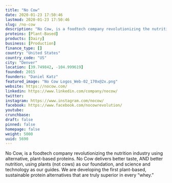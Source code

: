 ```yaml
---
title: "No Cow"
date: 2020-01-23 17:50:46
lastmod: 2020-01-23 17:50:46
slug: /no-cow
description: "No Cow, is a foodtech company revolutionizing the nutrition industry using alternative, plant-based proteins. No Cow delivers better taste, AND better nutrition, using plants (not cows) as our foundation, and science and technology as our guides. We are developing the first plant-based, sustainable protein alternatives that are truly superior in every “whey.”"
proteins: [Plant-Based]
products: [Dairy]
business: [Production]
finance_type: []
country: "United States"
country_code: "US"
city: "Denver"
location: [39.749842, -104.999619]
founded: 2015
founders: "Daniel Katz"
featured_image: "No Cow Logos_Web-02_170x@2x.png"
website: https://nocow.com/
linkedin: https://www.linkedin.com/company/nocow/
twitter: 
instagram: https://www.instagram.com/nocow/
facebook: https://www.facebook.com/nocowrevolution/
youtube: 
crunchbase: 
draft: false
pinned: false
homepage: false
weight: 5000
uuid: 5690
---
```

No Cow, is a foodtech company revolutionizing the nutrition industry using alternative, plant-based proteins. No Cow delivers better taste, AND better nutrition, using plants (not cows) as our foundation, and science and technology as our guides. We are developing the first plant-based, sustainable protein alternatives that are truly superior in every “whey.”
